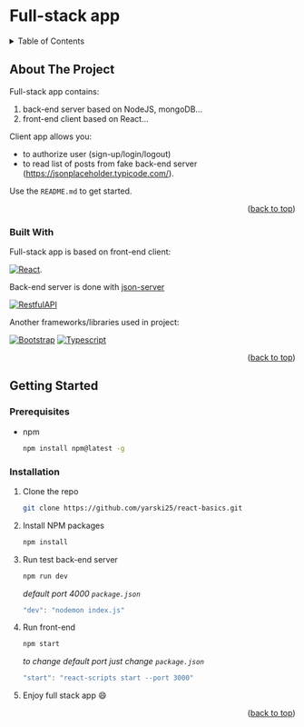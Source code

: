 # Full-stack app

<!-- TABLE OF CONTENTS -->
<details>
  <summary>Table of Contents</summary>
  <ol>
    <li>
      <a href="#about-the-project">About The Project</a>
      <ul>
        <li><a href="#built-with">Built With</a></li>
      </ul>
    </li>
    <li>
      <a href="#getting-started">Getting Started</a>
      <ul>
        <li><a href="#prerequisites">Prerequisites</a></li>
        <li><a href="#installation">Installation</a></li>
      </ul>
    </li>
    <li><a href="#usage">Usage</a></li>
  </ol>
</details>

<!-- ABOUT THE PROJECT -->

## About The Project

Full-stack app contains:

1. back-end server based on NodeJS, mongoDB...
2. front-end client based on React...

Client app allows you:

- to authorize user (sign-up/login/logout)
- to read list of posts from fake back-end server (https://jsonplaceholder.typicode.com/).

Use the `README.md` to get started.

<p align="right">(<a href="#readme-top">back to top</a>)</p>

### Built With

Full-stack app is based on front-end client:

[![React][React.js]][React-url].

Back-end server is done with [json-server](https://www.npmjs.com/package/json-server)

[![RestfulAPI][Restfulapi.net]][Restfulapi-url]

Another frameworks/libraries used in project:

[![Bootstrap][Bootstrap.com]][Bootstrap-url]
[![Typescript][Typescriptlang.org]][Typescript-url]

<p align="right">(<a href="#readme-top">back to top</a>)</p>

<!-- GETTING STARTED -->

## Getting Started

### Prerequisites

- npm
  ```sh
  npm install npm@latest -g
  ```

### Installation

1. Clone the repo
   ```sh
   git clone https://github.com/yarski25/react-basics.git
   ```
2. Install NPM packages
   ```sh
   npm install
   ```
3. Run test back-end server

   ```sh
   npm run dev
   ```

   _default port 4000 `package.json`_

   ```js
   "dev": "nodemon index.js"
   ```

4. Run front-end

   ```sh
   npm start
   ```

   _to change default port just change `package.json`_

   ```js
   "start": "react-scripts start --port 3000"
   ```

5. Enjoy full stack app :smile:

<p align="right">(<a href="#readme-top">back to top</a>)</p>

<!-- MARKDOWN LINKS & IMAGES -->
<!-- https://www.markdownguide.org/basic-syntax/#reference-style-links -->

[React.js]: https://img.shields.io/badge/React-20232A?style=for-the-badge&logo=react&logoColor=61DAFB
[React-url]: https://reactjs.org/
[Bootstrap.com]: https://img.shields.io/badge/Bootstrap-563D7C?style=for-the-badge&logo=bootstrap&logoColor=white
[Bootstrap-url]: https://getbootstrap.com
[Typescriptlang.org]: https://img.shields.io/badge/typescript-3399FF?style=for-the-badge&logo=typescript&logoColor=white
[Typescript-url]: https://www.typescriptlang.org/
[Restfulapi.net]: https://img.shields.io/badge/Rest-api-20232A?style=for-the-badge&logo=rest-api&logoColor=61DAFB
[Restfulapi-url]: https://restfulapi.net/
